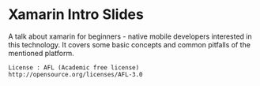 Xamarin Intro Slides
====================

A talk about xamarin for beginners - native mobile developers interested in this technology.
It covers some basic concepts and common pitfalls of the mentioned platform.


```
License : AFL (Academic free license)
http://opensource.org/licenses/AFL-3.0
```
